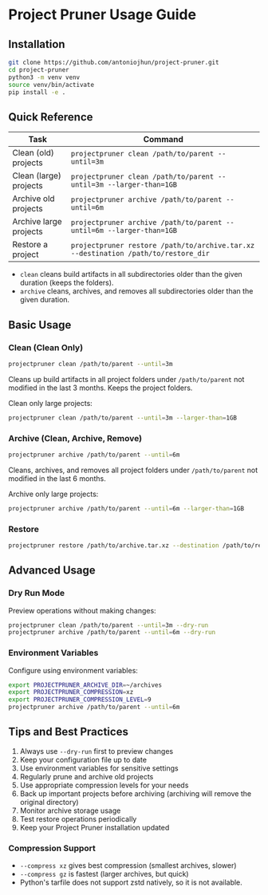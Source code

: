 # Project Pruner Usage Guide

## Installation

```bash
git clone https://github.com/antoniojhun/project-pruner.git
cd project-pruner
python3 -m venv venv
source venv/bin/activate
pip install -e .
```

## Quick Reference

| Task | Command |
|------|---------|
| Clean (old) projects | `projectpruner clean /path/to/parent --until=3m` |
| Clean (large) projects | `projectpruner clean /path/to/parent --until=3m --larger-than=1GB` |
| Archive old projects | `projectpruner archive /path/to/parent --until=6m` |
| Archive large projects | `projectpruner archive /path/to/parent --until=6m --larger-than=1GB` |
| Restore a project | `projectpruner restore /path/to/archive.tar.xz --destination /path/to/restore_dir` |

- `clean` cleans build artifacts in all subdirectories older than the given duration (keeps the folders).
- `archive` cleans, archives, and removes all subdirectories older than the given duration.

## Basic Usage

### Clean (Clean Only)
```bash
projectpruner clean /path/to/parent --until=3m
```
Cleans up build artifacts in all project folders under `/path/to/parent` not modified in the last 3 months. Keeps the project folders.

Clean only large projects:
```bash
projectpruner clean /path/to/parent --until=3m --larger-than=1GB
```

### Archive (Clean, Archive, Remove)
```bash
projectpruner archive /path/to/parent --until=6m
```
Cleans, archives, and removes all project folders under `/path/to/parent` not modified in the last 6 months.

Archive only large projects:
```bash
projectpruner archive /path/to/parent --until=6m --larger-than=1GB
```

### Restore
```bash
projectpruner restore /path/to/archive.tar.xz --destination /path/to/restore_dir
```

## Advanced Usage

### Dry Run Mode
Preview operations without making changes:
```bash
projectpruner clean /path/to/parent --until=3m --dry-run
projectpruner archive /path/to/parent --until=6m --dry-run
```

### Environment Variables
Configure using environment variables:
```bash
export PROJECTPRUNER_ARCHIVE_DIR=~/archives
export PROJECTPRUNER_COMPRESSION=xz
export PROJECTPRUNER_COMPRESSION_LEVEL=9
projectpruner archive /path/to/parent --until=6m
```

## Tips and Best Practices

1. Always use `--dry-run` first to preview changes
2. Keep your configuration file up to date
3. Use environment variables for sensitive settings
4. Regularly prune and archive old projects
5. Use appropriate compression levels for your needs
6. Back up important projects before archiving (archiving will remove the original directory)
7. Monitor archive storage usage
8. Test restore operations periodically
9. Keep your Project Pruner installation updated

### Compression Support
- `--compress xz` gives best compression (smallest archives, slower)
- `--compress gz` is fastest (larger archives, but quick)
- Python's tarfile does not support zstd natively, so it is not available.
